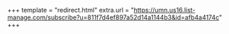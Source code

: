 +++
template = "redirect.html"
extra.url = "https://umn.us16.list-manage.com/subscribe?u=811f7d4ef897a52d14a1144b3&id=afb4a4174c"
+++
